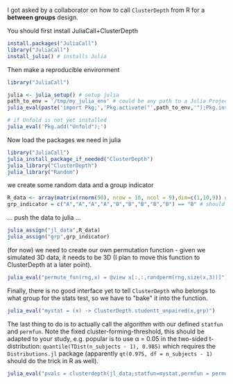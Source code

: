 I got asked by a collaborator on how to call `ClusterDepth` from R for a **between groups** design.

You should first install JuliaCall+ClusterDepth

```R
install.packages("JuliaCall")
library("JuliaCall")
install_julia() # installs Julia
```

Then make a reproducible environment

```R
library("JuliaCall")

julia <- julia_setup() # setup julia
path_to_env = '/tmp/my_julia_env' # could be any path to a Julia Project.toml
julia_eval(paste('import Pkg;','Pkg.activate("',path_to_env,'");Pkg.instantiate()'))

# if Unfold is not yet installed
julia_eval('Pkg.add("Unfold");')
```

Now load the packages we need in julia

```R
library("JuliaCall")
julia_install_package_if_needed("ClusterDepth")
julia_library("ClusterDepth")
julia_library("Random")
```

we create some random data and a group indicator
```R
R_data <- array(matrix(rnorm(90), nrow = 10, ncol = 9),dim=c(1,10,9)) # 1 channel 10 timepoints, 9 subjects
grp_indicator = c("A","A","A","A","B","B","B","B","B") == "B" # should be boolean
```

... push the data to julia ...
```R
julia_assign("jl_data",R_data) 
julia_assign("grp",grp_indicator)
```

(for now) we need to create our own permutation function - given we simulated 3D data, it needs to be 3D (I plan to move this function to ClusterDepth at a later point).
```R
julia_eval("permute_fun(rng,x) = @view x[:,:,randperm(rng,size(x,3))]")
```

Finally, there is no good interface yet to tell `ClusterDepth` who belongs to what group for the stats test, so we have to "bake" it into the function.

```R
julia_eval("mystat = (x) -> ClusterDepth.studentt_unpaired(x,grp)")
```

The last thing to do is to actually call the algorithm with our defined `statfun` and `permfun`. Note the fixed cluster-forming-threshold, this should be adapted to your study, e.g. popular is to use α = 0.05 in the two-sided t-distribution: `quantile(TDist(n_subjects - 1), 0.985)` which requires the `Distributions.jl` package (apparently `qt(0.975, df = n_subjects - 1)` should do the trick in R as well).
```R
julia_eval("pvals = clusterdepth(jl_data;statfun=mystat,permfun = permute_fun,nperm=200,τ=2.3)")
```

